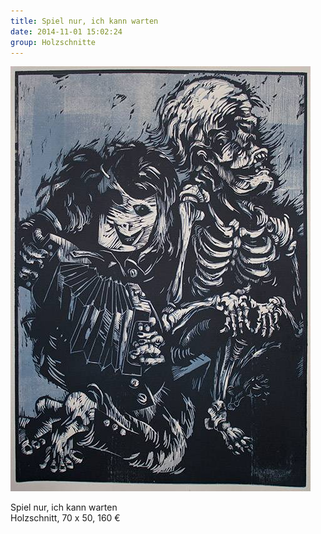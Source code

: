 ```yaml
---
title: Spiel nur, ich kann warten
date: 2014-11-01 15:02:24
group: Holzschnitte
---
```

![Spiel nur, ich kann warten](/img/holzschnitte/spiel-nur-ich-kann-warten.jpg)

Spiel nur, ich kann warten<br>
Holzschnitt, 70 x 50, 160 €
